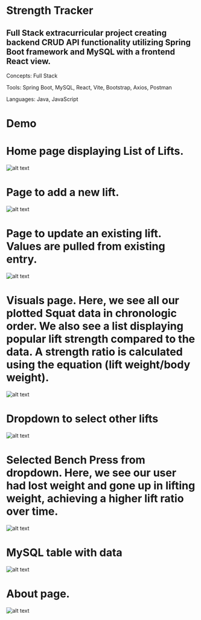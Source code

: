 # Strength Tracker

Full Stack extracurricular project creating backend CRUD API functionality utilizing Spring Boot framework and MySQL with a frontend React view.
-----------------------------------------------------------------------------------------------  
Concepts: Full Stack

Tools: Spring Boot, MySQL, React, Vite, Bootstrap, Axios, Postman

Languages: Java, JavaScript

# Demo
# Home page displaying List of Lifts.
![alt text](https://imgur.com/IhG2h74.png)

# Page to add a new lift.
![alt text](https://imgur.com/7n3ZSpD.png)

# Page to update an existing lift. Values are pulled from existing entry.
![alt text](https://imgur.com/DkwKEsJ)

# Visuals page. Here, we see all our plotted Squat data in chronologic order. We also see a list displaying popular lift strength compared to the data. A strength ratio is calculated using the equation (lift weight/body weight).
![alt text](https://imgur.com/2pCZELp.png)

# Dropdown to select other lifts
![alt text](https://imgur.com/cMDXXrK.png)

# Selected Bench Press from dropdown. Here, we see our user had lost weight and gone up in lifting weight, achieving a higher lift ratio over time.
![alt text](https://imgur.com/e7lLX8R.png)

# MySQL table with data
![alt text](https://imgur.com/H2JOR8O.png)

# About page.
![alt text](https://imgur.com/vO17BrN.png)

